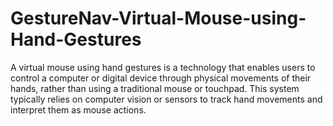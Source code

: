 # GestureNav-Virtual-Mouse-using-Hand-Gestures
A virtual mouse using hand gestures is a technology that enables users to control a computer or digital device through physical movements of their hands, rather than using a traditional mouse or touchpad. This system typically relies on computer vision or sensors to track hand movements and interpret them as mouse actions.

